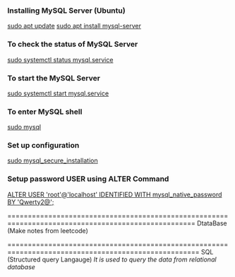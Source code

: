 ### Installing MySQL Server (Ubuntu)

<u>sudo apt update</u>
<u>sudo apt install mysql-server</u>

### To check the status of MySQL Server
<u>sudo systemctl status mysql.service</u>

### To start the MySQL Server
<u>sudo systemctl start mysql.service</u>

### To enter MySQL shell
<u>sudo mysql</u>

### Set up configuration 
<u>sudo mysql_secure_installation</u>

### Setup password USER using ALTER Command
<u>ALTER USER 'root'@'localhost' IDENTIFIED WITH mysql_native_password BY 'Qwerty2@';</u>



====================================================================================================
DtataBase (Make notes from leetcode)



=====================================================================================================
SQL (Structured query Langauge)
*It is used to query the data from relational database*

